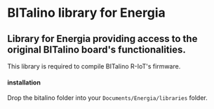 # BITalino library for Energia

## Library for Energia providing access to the original BITalino board's functionalities.  

This library is required to compile BITalino R-IoT's firmware.

#### installation

Drop the bitalino folder into your `Documents/Energia/libraries` folder.
